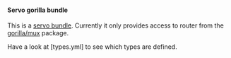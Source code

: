 #### Servo gorilla bundle 

This is a [servo bundle][1]. Currently it only provides access to router from the [gorilla/mux][2] package.

Have a look at [types.yml] to see which types are defined.

[1]: https://github.com/fgrosse/servo
[2]: https://github.com/gorilla/mux
